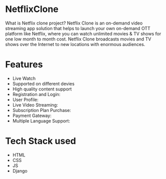 # NetflixClone
What is Netflix clone project?
Netflix Clone is an on-demand video streaming app solution that helps to launch your own on-demand OTT platform like Netflix, where you can watch unlimited movies & TV shows for one low month to month cost. Netflix Clone broadcasts movies and TV shows over the Internet to new locations with enormous audiences.

# Features
- Live Watch
- Supported on different devies 
- High quality content support
- Registration and Login:
- User Profile:
- Live Video Streaming:
- Subscription Plan Purchase:
- Payment Gateway:
- Multiple Language Support:

# Tech Stack used 
- HTML
- CSS 
- JS
- Django

